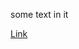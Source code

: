 some text in it

[Link](https://github.com/minidawie/cse15l-lab-reports/blob/main/second-file.md)


